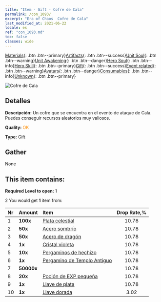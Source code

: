 ```yaml
---
title: "Item - Gift - Cofre de Cala"
permalink: /con_1093/
excerpt: "Era of Chaos  Cofre de Cala"
last_modified_at: 2021-06-22
locale: es
ref: "con_1093.md"
toc: false
classes: wide
---
```

 [Materials](/ItemsES/){: .btn .btn--primary}[Artifacts](/ItemsES/Artifacts/){: .btn .btn--success}[Unit Soul](/ItemsES/UnitSoul/){: .btn .btn--warning}[Unit Awakening](/ItemsES/UnitAwakening/){: .btn .btn--danger}[Hero Soul](/ItemsES/HeroSoul/){: .btn .btn--info}[Hero Skill](/ItemsES/HeroSkill/){: .btn .btn--primary}[Gift](/ItemsES/Gift/){: .btn .btn--success}[Event related](/ItemsES/Events/){: .btn .btn--warning}[Avatars](/ItemsES/Avatars/){: .btn .btn--danger}[Consumables](/ItemsES/Consumables/){: .btn .btn--info}[Unknown](/ItemsES/Unknown/){: .btn .btn--primary}

 ![Cofre de Cala](/images/t/i_690021.png)

## Detalles
 **Descripción:** Un cofre que se encuentra en el evento de ataque de Cala. Puedes conseguir recursos aleatorios muy valiosos.

 **Quality:** <span style="color: #FF8C00">OK</span>

 **Type:** Gift

## Gather

  None

## This item contains:

 **Required Level to open:** 1

 2 You would get **1** item  from:

  | Nr | Amount |     Item    | Drop Rate,% |
  |:---|:-------|:------------|:---------:|
  | 1 |  **100x** | [Plata celestial](/ItemsES/con_882/) | 10.78 | 
  | 2 |  **50x** | [Acero sombrío](/ItemsES/con_881/) | 10.78 | 
  | 3 |  **50x** | [Acero de dragón](/ItemsES/con_880/) | 10.78 | 
  | 4 |  **1x** | [Cristal violeta](/ItemsES/con_720/) | 10.78 | 
  | 5 |  **10x** | [Pergaminos de hechizo](/ItemsES/con_694/) | 10.78 | 
  | 6 |  **1x** | [Pergamino de Templo Antiguo](/ItemsES/con_697/) | 10.78 | 
  | 7 |  **50000x** | <i class="fas fa-coins"/> | 10.78 | 
  | 8 |  **20x** | [Poción de EXP pequeña](/ItemsES/con_701/) | 10.78 | 
  | 9 |  **1x** | [Llave de plata](/ItemsES/con_693/) | 10.78 | 
  | 10 |  **1x** | [Llave dorada](/ItemsES/con_783/) | 3.02 | 
